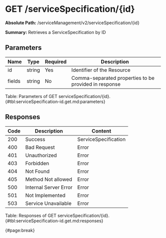 <!--
    ATTENTION: This file was generated via gradle!
               Do NOT manually edit this file! Any such changes will be overwritten!
-->

# GET /serviceSpecification/{id}

**Absolute Path:** /serviceManagement/v2/serviceSpecification/{id}

**Summary:** Retrieves a ServiceSpecification by ID

## Parameters

| Name | Type | Required | Description |
| ------ | ------ | --- | ------------ |
| id | string | Yes | Identifier of the Resource |
| fields | string | No | Comma-separated properties to be provided in response |

Table: Parameters of GET serviceSpecification/{id}. {#tbl:serviceSpecification-id.get.md:parameters}

## Responses

| Code | Description | Content |
|------|-------------|---------|
| 200 | Success | ServiceSpecification |
| 400 | Bad Request | Error |
| 401 | Unauthorized | Error |
| 403 | Forbidden | Error |
| 404 | Not Found | Error |
| 405 | Method Not allowed | Error |
| 500 | Internal Server Error | Error |
| 501 | Not Implemented | Error |
| 503 | Service Unavailable | Error |

Table: Responses of GET serviceSpecification/{id}. {#tbl:serviceSpecification-id.get.md:responses}

{#page:break}
